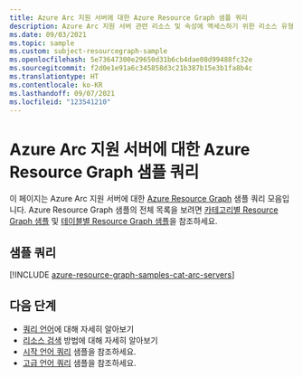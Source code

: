 ```yaml
---
title: Azure Arc 지원 서버에 대한 Azure Resource Graph 샘플 쿼리
description: Azure Arc 지원 서버 관련 리소스 및 속성에 액세스하기 위한 리소스 유형 및 테이블 사용을 보여 주는 Azure Arc 지원 서버에 대한 샘플 Azure Resource Graph 쿼리입니다.
ms.date: 09/03/2021
ms.topic: sample
ms.custom: subject-resourcegraph-sample
ms.openlocfilehash: 5e73647300e29650d31b6cb4dae08d99488fc32e
ms.sourcegitcommit: f2d0e1e91a6c345858d3c21b387b15e3b1fa8b4c
ms.translationtype: HT
ms.contentlocale: ko-KR
ms.lasthandoff: 09/07/2021
ms.locfileid: "123541210"
---
```

# <a name="azure-resource-graph-sample-queries-for-azure-arc-enabled-servers"></a>Azure Arc 지원 서버에 대한 Azure Resource Graph 샘플 쿼리

이 페이지는 Azure Arc 지원 서버에 대한 [Azure Resource Graph](../../governance/resource-graph/overview.md) 샘플 쿼리 모음입니다. Azure Resource Graph 샘플의 전체 목록을 보려면 [카테고리별 Resource Graph 샘플](../../governance/resource-graph/samples/samples-by-category.md) 및 [테이블별 Resource Graph 샘플](../../governance/resource-graph/samples/samples-by-table.md)을 참조하세요.

## <a name="sample-queries"></a>샘플 쿼리

[!INCLUDE [azure-resource-graph-samples-cat-arc-servers](../../../includes/resource-graph/samples/bycat/azure-arc-enabled-servers.md)]

## <a name="next-steps"></a>다음 단계

- [쿼리 언어](../../governance/resource-graph/concepts/query-language.md)에 대해 자세히 알아보기
- [리소스 검색](../../governance/resource-graph/concepts/explore-resources.md) 방법에 대해 자세히 알아보기
- [시작 언어 쿼리](../../governance/resource-graph/samples/starter.md) 샘플을 참조하세요.
- [고급 언어 쿼리](../../governance/resource-graph/samples/advanced.md) 샘플을 참조하세요.
